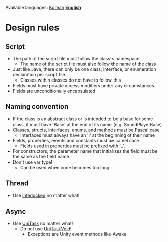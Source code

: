 Available languages: [Korean](DESIGN-RULES.md) [**English**](DESIGN-RULES-EN.md)

# Design rules
## Script
* The path of the script file must follow the class's namespace
  * The name of the script file must also follow the name of the class
* Just like Java, there can only be one class, interface, or enumeration declaration per script file.
  * Classes within classes do not have to follow this
* Fields must have private access modifiers under any circumstances.
* Fields are unconditionally encapsulated

## Naming convention
* If the class is an abstract class or is intended to be a base for some class, it must have 'Base' at the end of its name (e.g. SoundPlayerBase).
* Classes, structs, interfaces, enums, and methods must be Pascal case
  * Interfaces must always have an 'I' at the beginning of their name
* Fields, properties, events and constants must be camel case
  * Fields used in properties must be prefixed with '\_'.
* For constructors, the parameter name that initializes the field must be the same as the field name
* Don't use var type!
  * Can be used when code becomes too long

## Thread
* Use [Interlocked](https://docs.microsoft.com/ko-kr/dotnet/api/system.threading.interlocked) no matter what!

## Async
* Use [UniTask](https://github.com/Cysharp/UniTask) no matter what!
  * Do not use [UniTaskVoid](https://github.com/Cysharp/UniTask/blob/master/src/UniTask/Assets/Plugins/UniTask/Runtime/UniTaskVoid.cs)!
    * Exceptions are Unity event methods like Awake.

